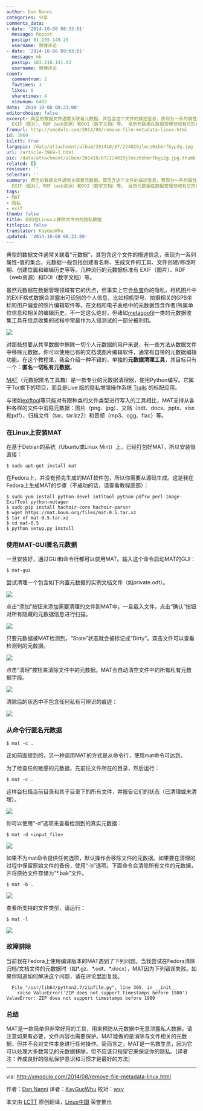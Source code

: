 ```yaml
---
author: Dan Nanni
categories: 分享
comments_data:
- date: '2014-10-08 08:33:01'
  message: Repost
  postip: 61.155.149.29
  username: 微博评论
- date: '2014-10-08 09:03:01'
  message: mk
  postip: 183.218.141.43
  username: 微博评论
count:
  commentnum: 2
  favtimes: 3
  likes: 0
  sharetimes: 4
  viewnum: 6492
date: '2014-10-08 08:23:00'
editorchoice: false
excerpt: 典型的数据文件通常关联着元数据，其包含这个文件的描述信息，表现为一系列属性-值的集合。元数据一般包括创建者名称、生成文件的工具、文件创建/修改时期、创建位置和编辑历史等等。几种流行的元数据标准有
  EXIF（图片）、RDF（web资源）和DOI（数字文档）等。 虽然元数据在数据管理领域有它的优点，但事实上它会危害你的隐私。相机图片中的EXIF格式数据会泄露出可识别的个人信息，比如相机型号、拍摄相关的GPS坐标和用户偏爱的照片编辑软件等。在文档和电子表格中的元数据包含作者/所属单位信息和相关的编辑历史。不一定这么绝对，但诸
fromurl: http://xmodulo.com/2014/08/remove-file-metadata-linux.html
id: 3969
islctt: true
largepic: /data/attachment/album/201410/07/224029jlmcz0xhmrfbyp2g.jpg
url: /article-3969-1.html
pic: /data/attachment/album/201410/07/224029jlmcz0xhmrfbyp2g.jpg.thumb.jpg
related: []
reviewer: ''
selector: ''
summary: 典型的数据文件通常关联着元数据，其包含这个文件的描述信息，表现为一系列属性-值的集合。元数据一般包括创建者名称、生成文件的工具、文件创建/修改时期、创建位置和编辑历史等等。几种流行的元数据标准有
  EXIF（图片）、RDF（web资源）和DOI（数字文档）等。 虽然元数据在数据管理领域有它的优点，但事实上它会危害你的隐私。相机图片中的EXIF格式数据会泄露出可识别的个人信息，比如相机型号、拍摄相关的GPS坐标和用户偏爱的照片编辑软件等。在文档和电子表格中的元数据包含作者/所属单位信息和相关的编辑历史。不一定这么绝对，但诸
tags:
- MAT
- 隐私
- exif
thumb: false
title: 如何在Linux上移除文件内的隐私数据
titlepic: false
translator: KayGuoWhu
updated: '2014-10-08 08:23:00'
---
```


典型的数据文件通常关联着“元数据”，其包含这个文件的描述信息，表现为一系列属性-值的集合。元数据一般包括创建者名称、生成文件的工具、文件创建/修改时期、创建位置和编辑历史等等。几种流行的元数据标准有 EXIF（图片）、RDF（web资源）和DOI（数字文档）等。


虽然元数据在数据管理领域有它的优点，但事实上它会[危害](http://www.theguardian.com/world/2013/sep/30/nsa-americans-metadata-year-documents)你的隐私。相机图片中的EXIF格式数据会泄露出可识别的个人信息，比如相机型号、拍摄相关的GPS坐标和用户偏爱的照片编辑软件等。在文档和电子表格中的元数据包含作者/所属单位信息和相关的编辑历史。不一定这么绝对，但诸如[metagoofil](http://code.google.com/p/metagoofil/)一类的元数据收集工具在信息收集的过程中常最作为入侵测试的一部分被利用。


![](/data/attachment/album/201410/07/224029jlmcz0xhmrfbyp2g.jpg)


对那些想要从共享数据中擦除一切个人元数据的用户来说，有一些方法从数据文件中移除元数据。你可以使用已有的文档或图片编辑软件，通常有自带的元数据编辑功能。在这个教程里，我会介绍一种不错的、单独的**元数据清理工具**，其目标只有一个：**匿名一切私有元数据**。


[MAT](https://mat.boum.org/)（元数据匿名工具箱）是一款专业的元数据清理器，使用Python编写。它属于Tor旗下的项目，而且是Live 版的隐私增强操作系统 [Trails](https://tails.boum.org/) 的标配应用。


与诸如[exiftool](http://xmodulo.com/2013/08/view-or-edit-pdf-and-image-metadata-from-command-line-on-linux.html)等只能对有限种类的文件类型进行写入的工具相比，MAT支持从各种各样的文件中消除元数据：图片（png、jpg）、文档（odt、docx、pptx、xlsx和pdf）、归档文件（tar、tar.bz2）和音频（mp3、ogg、flac）等。


### 在Linux上安装MAT


在基于Debian的系统（Ubuntu或Linux Mint）上，已经打包好MAT，所以安装很直接：



```
$ sudo apt-get install mat

```

在Fedora上，并没有预先生成的MAT软件包，所以你需要从源码生成。这是我在Fedora上生成MAT的步骤（不成功的话，请查看教程底部）：



```
$ sudo yum install python-devel intltool python-pdfrw perl-Image-ExifTool python-mutagen
$ sudo pip install hachoir-core hachoir-parser
$ wget https://mat.boum.org/files/mat-0.5.tar.xz
$ tar xf mat-0.5.tar.xz
$ cd mat-0.5
$ python setup.py install 

```

### 使用MAT-GUI匿名元数据


一旦安装好，通过GUI和命令行都可以使用MAT。输入这个命令启动MAT的GUI：



```
$ mat-gui

```

尝试清理一个包含如下内置元数据的实例文档文件（如private.odt）。


![](/data/attachment/album/201410/07/222744u6cb5ln3l9c349e5.jpg)


点击“添加”按钮来添加需要清理的文件到MAT中。一旦载入文件，点击“确认”按钮对所有隐藏的元数据信息进行扫描。


![](/data/attachment/album/201410/07/224106g2d293f9ex3spq37.jpg)


只要元数据被MAT检测到，“State”状态就会被标记成“Dirty”。双击文件可以查看检测到的元数据。


![](/data/attachment/album/201410/07/224108ccfhmjfpphhrhjpz.jpg)


点击“清理”按钮来清除文件中的元数据。MAT会自动清空文件中的所有私有元数据字段。


![](/data/attachment/album/201410/07/222821uge9xqkaam3zqfh4.jpg)


清除后的状态中不包含任何私有可辨识的痕迹：


![](/data/attachment/album/201410/07/222917braejbhmfofujss8.jpg)


### 从命令行匿名元数据



```
$ mat -c .

```

正如前面提到的，另一种调用MAT的方式是从命令行，使用mat命令可达到。


为了检查任何敏感的元数据，先前往文件所在的目录，然后运行：



```
$ mat -c .

```

这样会扫描当前目录和其子目录下的所有文件，并报告它们的状态（已清理或未清理）。


![](/data/attachment/album/201410/07/223005kydugervorn5vodh.png)


你可以使用“-d”选项来查看检测到的真实元数据：



```
$ mat -d <input_file> 

```

![](/data/attachment/album/201410/07/223144l2tetwqjzzpujjj7.jpg)


如果不为mat命令提供任何选项，默认操作会移除文件的元数据。如果要在清理的过程中保留原始文件的备份，使用“-b”选项。下面命令会清除所有文件的元数据，并将原始文件存储为“\*.bak”文件。



```
$ mat -b . 

```

![](/data/attachment/album/201410/07/223335hh55jxfnqpvl0hqy.jpg)


查看所支持的文件类型，请运行：



```
$ mat -l 

```

![](/data/attachment/album/201410/07/223359yt91dgajgdld9xgl.jpg)


### 故障排除


当前我在Fedora上使用编译版本的MAT遇到了下列问题。当我尝试在Fedora清除归档/文档文件的元数据时（如*.gz、*.odt、\*.docx），MAT因为下列错误失败。如果你知道如何解决这个问题，请在评论里回复我。



```
  File "/usr/lib64/python2.7/zipfile.py", line 305, in __init__
    raise ValueError('ZIP does not support timestamps before 1980')
ValueError: ZIP does not support timestamps before 1980

```

### 总结


MAT是一款简单但非常好用的工具，用来预防从元数据中无意泄露私人数据。请注意如果有必要，文件内容也需要保护。MAT能做的是消除与文件相关的元数据，但并不会对文件本身进行任何操作。简而言之，MAT是一名救生员，因为它可以处理大多数常见的元数据移除，但不应该只指望它来保证你的隐私。[译者注：养成良好的隐私保护意识和习惯才是最好的方法]




---


via: <http://xmodulo.com/2014/08/remove-file-metadata-linux.html>


作者：[Dan Nanni](http://xmodulo.com/author/nanni) 译者：[KayGuoWhu](https://github.com/KayGuoWhu) 校对：[wxy](https://github.com/wxy)


本文由 [LCTT](https://github.com/LCTT/TranslateProject) 原创翻译，[Linux中国](http://linux.cn/) 荣誉推出